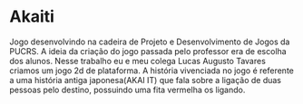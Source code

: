 # Akaiti
Jogo desenvolvindo na cadeira de Projeto e Desenvolvimento de Jogos da PUCRS. A ideia da criação do jogo passada pelo professor era de escolha dos alunos. Nesse trabalho eu e meu colega Lucas Augusto Tavares criamos um jogo 2d de plataforma. A história vivenciada no jogo é referente a uma história antiga japonesa(AKAI IT) que fala sobre a ligação de duas pessoas pelo destino, possuindo uma fita vermelha os ligando.
